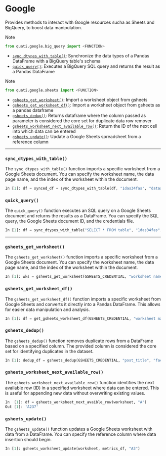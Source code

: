 # Google

Provides methods to interact with Google resources sucha as Sheets and BigQuery, to boost data manipulation.

> [!NOTE]
> ```py
> from quati.google.big_query import <FUNCTION>
> ```

- [`sync_dtypes_with_table()`](google.md#sync_dtypes_with_bigquery_table): Synchronize the data types of a Pandas DataFrame with a BigQuery table's schema
- [`quick_query()`](google.md#quick_query): Executes a BigQuery SQL query and returns the result as a Pandas DataFrame

> [!NOTE]
> ```py
> from quati.google.sheets import <FUNCTION>
> ```

- [`gsheets_get_worksheet()`](google.md#gsheets_get_worksheet): Import a worksheet object from gsheets
- [`gsheets_get_worksheet_df()`](google.md#gsheets_get_worksheet_df): Import a worksheet object from gsheets as a pandas dataframe
- [`gsheets_dedup()`](google.md#gsheets_dedup): Returns dataframe where the column passed as parameter is considered the core set for duplicate data row remover
- [`gsheets_worksheet_next_available_row()`](google.md#gsheets_worksheet_next_available_row): Return the ID of the next cell into which data can be entered
- [`gsheets_update()`](google.md#gsheets_update): Update a Google Sheets spreadsheet from a reference column

---

### `sync_dtypes_with_table()`
The `sync_dtypes_with_table()` function imports a specific worksheet from a Google Sheets document. You can specify the worksheet name, the data page name, and the index of the worksheet within the document.

```py
In [1]: df = synced_df = sync_dtypes_with_table(df, "1das34fas", "dataset.tb_a", "credential_file.json", debug=True)
```

### `quick_query()`
The `quick_query()` function executes an SQL query on a Google Sheets document and returns the results as a DataFrame. You can specify the SQL query, the Google Sheets document ID, and the credentials file.

```py
In [1]: df = sync_dtypes_with_table("SELECT * FROM table", "1das34fas", "credential_file.json")
```

---

### `gsheets_get_worksheet()`
The `gsheets_get_worksheet()` function imports a specific worksheet from a Google Sheets document. You can specify the worksheet name, the data page name, and the index of the worksheet within the document.

```py
In [1]: wks = gsheets_get_worksheet(GSHEETS_CREDENTIAL, "worksheet name", "data page name", 6)
```

### `gsheets_get_worksheet_df()`
The `gsheets_get_worksheet_df()` function imports a specific worksheet from Google Sheets and converts it directly into a Pandas DataFrame. This allows for easier data manipulation and analysis.

```py
In [1]: df = get_gsheets_worksheet_df(GSHEETS_CREDENTIAL, "worksheet name", "data page name", 6)
```

### `gsheets_dedup()`
The `gsheets_dedup()` function removes duplicate rows from a DataFrame based on a specified column. The provided column is considered the core set for identifying duplicates in the dataset.

```py
In [1]: dedup_df = gsheets_dedup(GSHEETS_CREDENTIAL, "post_title", "facebook_posts", "all_posts", "last", "A5")
```

### `gsheets_worksheet_next_available_row()`
The `gsheets_worksheet_next_available_row()` function identifies the next available row (ID) in a specified worksheet where data can be entered. This is useful for appending new data without overwriting existing values.

```py
In  [1]: df = gsheets_worksheet_next_avaible_row(worksheet, "A")
Out [1]: 'A237'
```

### `gsheets_update()`
The `gsheets_update()` function updates a Google Sheets worksheet with data from a DataFrame. You can specify the reference column where data insertion should begin.

```py
In [1]: gsheets_worksheet_update(worksheet, metrics_df, "A3")
```